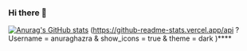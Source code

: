 ### Hi there 👋

[![Anurag's GitHub stats](https://github-readme-stats.vercel.app/api?username=cgoulart01 )](https://github.com/anuraghazra/github-readme-stats)
(https://github-readme-stats.vercel.app/api ? Username = anuraghazra & show_icons = true & theme = dark )****
